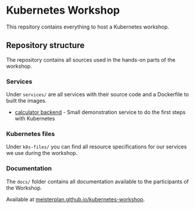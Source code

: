 # Kubernetes Workshop

This repsitory contains everything to host a Kubernetes workshop.

## Repository structure

The repository contains all sources used in the hands-on parts of the workshop.

### Services

Under `services/` are all services with their source code and a Dockerfile to built the images.

- [calculator backend](services/calculator-backend/) - Small demonstration service to do the first steps with Kubernetes

### Kubernetes files

Under `k8s-files/` you can find all resource specifications for our services we use during the workshop.

### Documentation

The `docs/` folder contains all documentation available to the participants of the Workshop.

Available at [meisterplan.github.io/kubernetes-workshop](https://meisterplan.github.io/kubernetes-workshop/).
